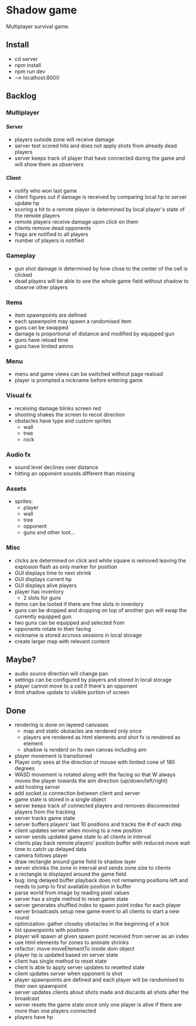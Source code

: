 # Shadow game

Multiplayer survival game.

## Install

- cd server
- npm install
- npm run dev
- --> localhost:8000

## Backlog

### Multiplayer

#### Server

- players outside zone will receive damage
- server test scored hits and does not apply shots from already dead players
- server keeps track of player that have connected during the game and will show them as observers

#### Client

- notify who won last game
- client figures out if damage is received by comparing local hp to server update hp
- scoring a hit to a remote player is determined by local player's state of the remote players
- remote players receive damage upon click on them
- clients remove dead opponents
- frags are notified to all players
- number of players is notified

### Gameplay

- gun shot damage is determined by how close to the center of the cell is clicked
- dead players will be able to see the whole game field without shadow to observe other players

### Items

- item spawnpoints are defined
- each spawnpoint may spawn a randomised item
- guns can be swapped
- damage is proportional of distance and modified by equipped gun
- guns have reload time
- guns have limited ammo

### Menu

- menu and game views can be switched without page reaload
- player is prompted a nickname before entering game

### Visual fx

- receiving damage blinks screen red
- shooting shakes the screen to recoil direction
- obstacles have type and custom sprites
  - wall
  - tree
  - rock

### Audio fx

- sound level declines over distance
- hitting an opponent sounds different than missing

### Assets

- sprites:
  - player
  - wall
  - tree
  - opponent
  - guns and other loot...

### Misc

- clicks are determined on click and white square is removed leaving the explosion flash as only marker for position
- GUI displays time to next shrink
- GUI displays current hp
- GUI displays alive players
- player has inventory
  - 2 slots for guns
- items can be looted if there are free slots in inventory
- guns can be dropped and dropping on top of another gun will swap the currently equipped gun
- two guns can be equipped and selected from
- opponents rotate to their facing
- nickname is stored accross sessions in local storage
- create larger map with relevant content

## Maybe?

- audio source direction will change pan
- settings can be configured by players and stored in local storage
- player cannot move to a cell if there's an opponent
- limit shadow update to visible portion of screen

## Done

- rendering is done on layered canvases
  - map and static obstacles are rendered only once
  - players are rendered as html elements and shot fx is rendered as element
  - shadow is renderd on its own canvas including aim
- player movement is transitioned
- Player only sees at the direction of mouse with limited cone of 180 degrees
- WASD movement is rotated along with the facing so that W always moves the player towards the aim direction (up/down/left/right)
- add hosting server
- add socket.io connection between client and server
- game state is stored in a single object
- server keeps track of connected players and removes disconnected players from the tracking
- server tracks game state
- server buffers players' last 10 positions and tracks the # of each step
- client updates server when moving to a new position
- server sends updated game state to all clients in interval
- clients play back remote players' position buffer with reduced move wait time to catch up delayed data
- camera follows player
- draw rectangle around game field to shadow layer
- server shrinks the zone in interval and sends zone size to clients
- a rectangle is displayed around the game field
- bug: long delayed buffer playback does not remaining positions left and needs to jump to first available position in buffer
- parse world from image by reading pixel values
- server has a single method to reset game state
- server generates shuffled index to spawn point index for each player
- server broadcasts setup new game event to all clients to start a new round
- optimization: gather closeby obstacles in the beginning of a tick
- list spawnpoints with positions
- player will spawn at given spawn point received from server as an index
- use html elements for zones to animate shrinks
- refactor: move moveElementTo inside dom object
- player hp is updated based on server state
- client has single method to reset state
- client is able to apply server updates to resetted state
- client updates server when opponent is shot
- player spawnpoints are defined and each player will be randomised to their own spawnpoint
- server updates clients about shots made and discards all shots after the broadcast
- server resets the game state once only one player is alive if there are more than one players connected
- players have hp
